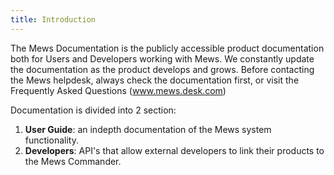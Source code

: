 ```yaml
---
title: Introduction
---
```


The Mews Documentation is the publicly accessible product documentation both for Users and Developers working with Mews. We constantly update the documentation as the product develops and grows. Before contacting the Mews helpdesk, always check the documentation first, or visit the Frequently Asked Questions (www.mews.desk.com) 

Documentation is divided into 2 section:

1. **User Guide**: an indepth documentation of the Mews system functionality.
2. **Developers**: API's that allow external developers to link their products to the Mews Commander.
